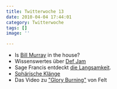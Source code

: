 ```yaml
---
title: Twitterwoche 13
date: 2010-04-04 17:44:01
category: Twitterwoche
tags: []
image: ''

---
```


* Is [Bill Murray](http://www.antilabelblog.com/?p=2341) in the house?
* Wissenswertes über [Def Jam](http://www.unkut.com/2010/03/10-things-i-learnt-from-the-book-def-jam-inc/)
* Sage Francis entdeckt [die Langsamkeit](http://ugsmag.com/2010/03/sage-francis-slow-man/).
* [Sphärische Klänge](http://www.whitevinyldesign.com/solarbeat/)
* Das Video zu ["Glory Burning"](http://ugsmag.com/2010/04/felt-murs-slug-aesop-rock-glory-burning/) von Felt
